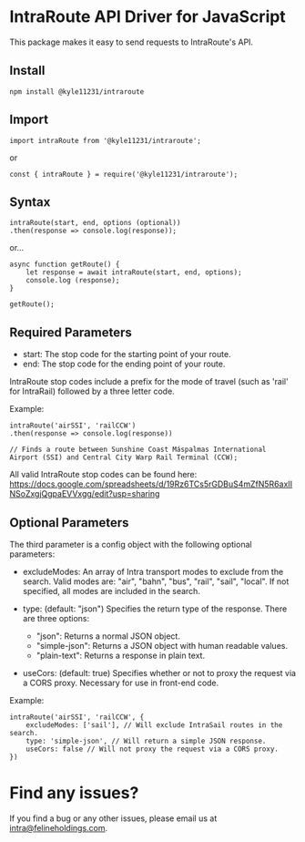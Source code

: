 # IntraRoute API Driver for JavaScript

This package makes it easy to send requests to IntraRoute's API.

## Install

`npm install @kyle11231/intraroute`

## Import

`import intraRoute from '@kyle11231/intraroute';`

or

`const { intraRoute } = require('@kyle11231/intraroute');`

## Syntax

    intraRoute(start, end, options (optional))
    .then(response => console.log(response));

or...

    async function getRoute() {
        let response = await intraRoute(start, end, options);
        console.log (response);
    }

    getRoute();

## Required Parameters

- start: The stop code for the starting point of your route.
- end: The stop code for the ending point of your route.

IntraRoute stop codes include a prefix for the mode of travel (such as 'rail' for IntraRail) followed by a three letter code.

Example:

    intraRoute('airSSI', 'railCCW')
    .then(response => console.log(response))

    // Finds a route between Sunshine Coast Máspalmas International Airport (SSI) and Central City Warp Rail Terminal (CCW);

All valid IntraRoute stop codes can be found here:
https://docs.google.com/spreadsheets/d/19Rz6TCs5rGDBuS4mZfN5R6axIINSoZxgjQgpaEVVxgg/edit?usp=sharing

## Optional Parameters

The third parameter is a config object with the following optional parameters:

- excludeModes: An array of Intra transport modes to exclude from the search. Valid modes are: "air", "bahn", "bus", "rail", "sail", "local". If not specified, all modes are included in the search.

- type: (default: "json") Specifies the return type of the response. There are three options:
    - "json": Returns a normal JSON object.
    - "simple-json": Returns a JSON object with human readable values.
    - "plain-text": Returns a response in plain text.

- useCors: (default: true) Specifies whether or not to proxy the request via a CORS proxy. Necessary for use in front-end code.

Example:

    intraRoute('airSSI', 'railCCW', {
        excludeModes: ['sail'], // Will exclude IntraSail routes in the search.
        type: 'simple-json', // Will return a simple JSON response.
        useCors: false // Will not proxy the request via a CORS proxy.
    })

# Find any issues?

If you find a bug or any other issues, please email us at intra@felineholdings.com.